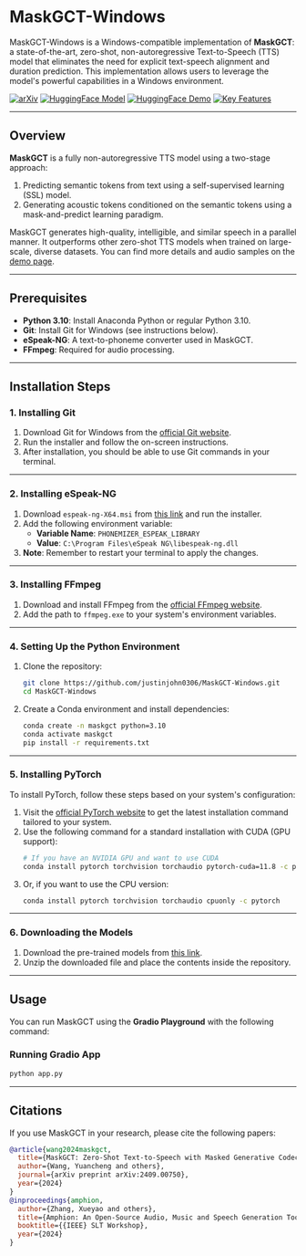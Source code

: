 
# MaskGCT-Windows

MaskGCT-Windows is a Windows-compatible implementation of **MaskGCT**: a state-of-the-art, zero-shot, non-autoregressive Text-to-Speech (TTS) model that eliminates the need for explicit text-speech alignment and duration prediction. This implementation allows users to leverage the model's powerful capabilities in a Windows environment.

[![arXiv](https://img.shields.io/badge/arXiv-Paper-COLOR.svg)](https://arxiv.org/abs/2409.00750) [![HuggingFace Model](https://img.shields.io/badge/%F0%9F%A4%97%20HuggingFace-model-yellow)](https://huggingface.co/amphion/maskgct) [![HuggingFace Demo](https://img.shields.io/badge/%F0%9F%A4%97%20HuggingFace-demo-pink)](https://huggingface.co/spaces/amphion/maskgct) [![Key Features](https://img.shields.io/badge/README-Key%20Features-blue)](https://github.com/open-mmlab/Amphion/blob/main/models/tts/maskgct/README.md)

---

## Overview

**MaskGCT** is a fully non-autoregressive TTS model using a two-stage approach:
1. Predicting semantic tokens from text using a self-supervised learning (SSL) model.
2. Generating acoustic tokens conditioned on the semantic tokens using a mask-and-predict learning paradigm.

MaskGCT generates high-quality, intelligible, and similar speech in a parallel manner. It outperforms other zero-shot TTS models when trained on large-scale, diverse datasets. You can find more details and audio samples on the [demo page](https://maskgct.github.io/).

---

## Prerequisites

- **Python 3.10**: Install Anaconda Python or regular Python 3.10.
- **Git**: Install Git for Windows (see instructions below).
- **eSpeak-NG**: A text-to-phoneme converter used in MaskGCT.
- **FFmpeg**: Required for audio processing.

---

## Installation Steps

### 1. Installing Git

1. Download Git for Windows from the [official Git website](https://git-scm.com/download/win).
2. Run the installer and follow the on-screen instructions.
3. After installation, you should be able to use Git commands in your terminal.

---

### 2. Installing eSpeak-NG

1. Download `espeak-ng-X64.msi` from [this link](https://github.com/espeak-ng/espeak-ng/releases) and run the installer.
2. Add the following environment variable:
   - **Variable Name**: `PHONEMIZER_ESPEAK_LIBRARY`
   - **Value**: `C:\Program Files\eSpeak NG\libespeak-ng.dll`
3. **Note**: Remember to restart your terminal to apply the changes.

---

### 3. Installing FFmpeg

1. Download and install FFmpeg from the [official FFmpeg website](https://ffmpeg.org/download.html).
2. Add the path to `ffmpeg.exe` to your system's environment variables.

---

### 4. Setting Up the Python Environment

1. Clone the repository:
   ```bash
   git clone https://github.com/justinjohn0306/MaskGCT-Windows.git
   cd MaskGCT-Windows
   ```
2. Create a Conda environment and install dependencies:
   ```bash
   conda create -n maskgct python=3.10
   conda activate maskgct
   pip install -r requirements.txt
   ```

---

### 5. Installing PyTorch

To install PyTorch, follow these steps based on your system's configuration:

1. Visit the [official PyTorch website](https://pytorch.org/get-started/locally/) to get the latest installation command tailored to your system.
2. Use the following command for a standard installation with CUDA (GPU support):
   ```bash
   # If you have an NVIDIA GPU and want to use CUDA
   conda install pytorch torchvision torchaudio pytorch-cuda=11.8 -c pytorch -c nvidia
   ```
3. Or, if you want to use the CPU version:
   ```bash
   conda install pytorch torchvision torchaudio cpuonly -c pytorch
   ```

---

### 6. Downloading the Models

1. Download the pre-trained models from [this link](https://drive.google.com/file/d/1WRySDFvSvAsbReyYJWOOnHcYkQeDSDXt/view?usp=sharing).
2. Unzip the downloaded file and place the contents inside the repository.

---

## Usage

You can run MaskGCT using the **Gradio Playground** with the following command:

### Running Gradio App
```bash
python app.py
```

---

## Citations

If you use MaskGCT in your research, please cite the following papers:

```bibtex
@article{wang2024maskgct,
  title={MaskGCT: Zero-Shot Text-to-Speech with Masked Generative Codec Transformer},
  author={Wang, Yuancheng and others},
  journal={arXiv preprint arXiv:2409.00750},
  year={2024}
}
@inproceedings{amphion,
  author={Zhang, Xueyao and others},
  title={Amphion: An Open-Source Audio, Music and Speech Generation Toolkit},
  booktitle={{IEEE} SLT Workshop},
  year={2024}
}
```
